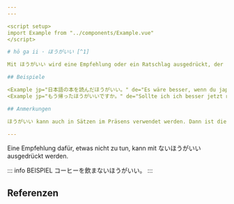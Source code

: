 ```yaml
---
---

<script setup>
import Example from "../components/Example.vue"
</script>

# hō ga ii · ほうがいい [^1]

Mit ほうがいい wird eine Empfehlung oder ein Ratschlag ausgedrückt, der laut dem Sprecher für den Gesprächspartner am besten ist. ほうがいい kann mit "sollte", "es wäre besser", "es wäre ratsam" oder "es wäre gut" übersetzt werden.

## Beispiele

<Example jp="日本語の本を読んだほうがいい。" de="Es wäre besser, wenn du japanische Bücher lesen würdest." />
<Example jp="もう帰ったほうがいいですか。" de="Sollte ich ich besser jetzt nach Hause gehen?" />

## Anmerkungen

ほうがいい kann auch in Sätzen im Präsens verwendet werden. Dann ist die Empfehlung aber schwächer.

---
```


Eine Empfehlung dafür, etwas nicht zu tun, kann mit ないほうがいい ausgedrückt werden.

::: info BEISPIEL
コーヒーを飲まないほうがいい。
:::

## Referenzen

[^1]: Makino, Seiichi & Tsutsui, Michio. 2017. *A Dictionary of Basic Japanese Grammar*. The Japan Times, S. 138-140.
